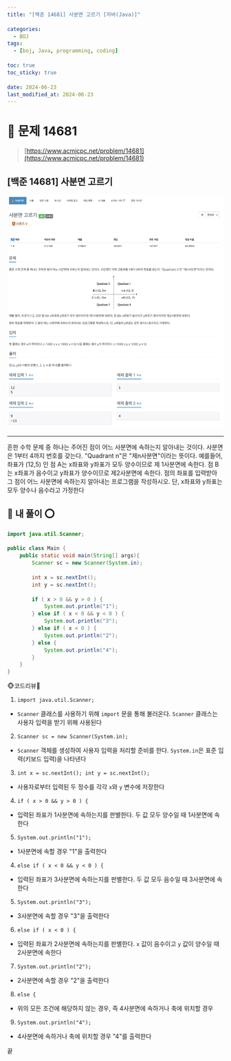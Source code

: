 ```yaml
---
title: "[백준 14681] 사분면 고르기 [자바(Java)]"

categories:
  - BOJ
tags:
  - [boj, Java, programming, coding]

toc: true
toc_sticky: true

date: 2024-06-23
last_modified_at: 2024-06-23
---
```


# 🚀 문제 14681

> [https://www.acmicpc.net/problem/14681](https://www.acmicpc.net/problem/14681)

## [백준 14681] 사분면 고르기

![백준 14681](/assets/images/boj14681.png)

---

흔한 수학 문제 중 하나는 주어진 점이 어느 사분면에 속하는지 알아내는 것이다. 사분면은 1부터 4까지 번호를 갖는다. "Quadrant n"은 "제n사분면"이라는 뜻이다. 예를들어, 좌표가 (12,5)
인 점 A는 x좌표와 y좌표가 모두 양수이므로 제 1사분면에 속한다. 점 B는 x좌표가 음수이고 y좌표가 양수이므로 제2사분면에 속한다. 점의 좌표를 입력받아 그 점이 어느 사분면에 속하는지 알아내는 프로그램을 작성하시오. 단, x좌표와 y좌표는 모두 양수나 음수라고 가정한다

## 🚀 내 풀이 ⭕

```java
import java.util.Scanner;

public class Main {
    public static void main(String[] args){
        Scanner sc = new Scanner(System.in);

        int x = sc.nextInt();
        int y = sc.nextInt();

        if ( x > 0 && y > 0 ) {
            System.out.println("1");
        } else if ( x < 0 && y < 0 ) {
            System.out.println("3");
        } else if ( x < 0 ) {
            System.out.println("2");
        } else {
            System.out.println("4");
        }
    }
}
```

🐵코드리뷰🦀

1. `import java.util.Scanner;`

- `Scanner` 클래스를 사용하기 위해 `import` 문을 통해 불러온다. `Scanner` 클래스는 사용자 입력을 받기 위해 사용된다

2. `Scanner sc = new Scanner(System.in);`

- `Scanner` 객체를 생성하여 사용자 입력을 처리할 준비를 한다. `System.in`은 표준 입력(키보드 입력)을 나타낸다

3. `int x = sc.nextInt(); int y = sc.nextInt();`

- 사용자로부터 입력된 두 정수를 각각 `x`와 `y` 변수에 저장한다

4. `if ( x > 0 && y > 0 ) {`

- 입력된 좌표가 1사분면에 속하는지를 판별한다. 두 값 모두 양수일 때 1사분면에 속한다

5. `System.out.println("1");`

- 1사분면에 속할 경우 "1"을 출력한다

4. `else if ( x < 0 && y < 0 ) {`

- 입력된 좌표가 3사분면에 속하는지를 판별한다. 두 값 모두 음수일 때 3사분면에 속한다

5. `System.out.println("3");`

- 3사분면에 속할 경우 "3"을 출력한다

6. `else if ( x < 0 ) {`

- 입력된 좌표가 2사분면에 속하는지를 판별한다. `x` 값이 음수이고 `y` 값이 양수일 때 2사분면에 속한다

7. `System.out.println("2");`

- 2사분면에 속할 경우 "2"을 출력한다

8. `else {`

- 위의 모든 조건에 해당하지 않는 경우, 즉 4사분면에 속하거나 축에 위치할 경우

9. `System.out.println("4");`

- 4사분면에 속하거나 축에 위치할 경우 "4"를 출력한다

끝
